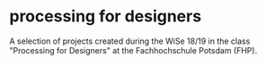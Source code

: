 # processing for designers
A selection of projects created during the WiSe 18/19 in the class "Processing for Designers" at the Fachhochschule Potsdam (FHP).


